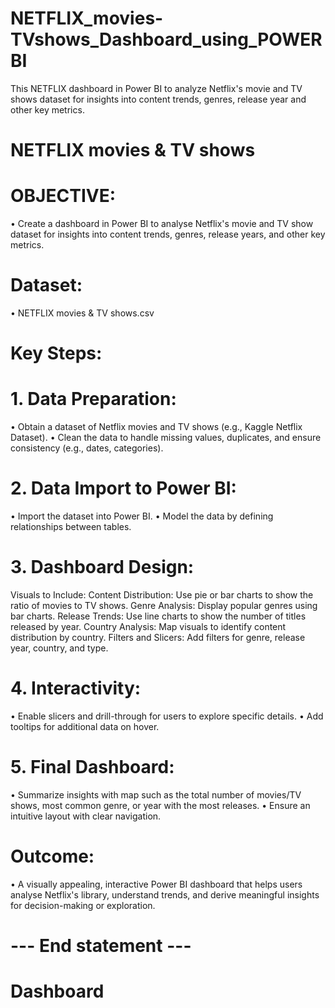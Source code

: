 # NETFLIX_movies-TVshows_Dashboard_using_POWERBI
This NETFLIX dashboard in Power BI to analyze Netflix's movie and TV shows dataset for insights into content trends, genres, release year and other key metrics.
# NETFLIX movies & TV shows
# OBJECTIVE:
•	Create a dashboard in Power BI to analyse Netflix's movie and TV show dataset for insights into content trends, genres, release years, and other key metrics.
# Dataset:
•	NETFLIX movies & TV shows.csv
# Key Steps:
# 1. Data Preparation:
•	Obtain a dataset of Netflix movies and TV shows (e.g., Kaggle Netflix Dataset).
•	Clean the data to handle missing values, duplicates, and ensure consistency (e.g., dates, categories).
# 2. Data Import to Power BI:
•	Import the dataset into Power BI.
•	Model the data by defining relationships between tables.
# 3. Dashboard Design:
Visuals to Include: Content Distribution: Use pie or bar charts to show the ratio of movies to TV shows.
Genre Analysis: Display popular genres using bar charts.
Release Trends: Use line charts to show the number of titles released by year.
Country Analysis: Map visuals to identify content distribution by country.
Filters and Slicers: Add filters for genre, release year, country, and type.

# 4. Interactivity:
•	Enable slicers and drill-through for users to explore specific details.
•	Add tooltips for additional data on hover.
# 5. Final Dashboard:
•	Summarize insights with map such as the total number of movies/TV shows, most common genre, or year with the most releases.
•	Ensure an intuitive layout with clear navigation.

# Outcome:
•	A visually appealing, interactive Power BI dashboard that helps users analyse Netflix's library, understand trends, and derive meaningful insights for decision-making or exploration.

# --- End statement ---
# Dashboard 
